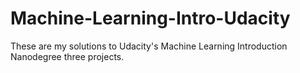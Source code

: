 # Machine-Learning-Intro-Udacity

These are my solutions to Udacity's Machine Learning Introduction Nanodegree three projects.
